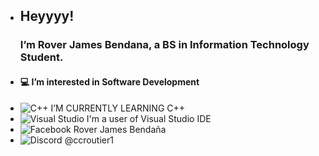 - <h2>Heyyyy!</h2><h3>I’m Rover James Bendana, a BS in Information Technology Student.</h3>
- <h4>💻 I’m interested in Software Development</h4>
- ![C++](https://img.shields.io/badge/c++-%2300599C.svg?style=for-the-badge&logo=c%2B%2B&logoColor=white) I’M CURRENTLY LEARNING C++
- ![Visual Studio](https://img.shields.io/badge/Visual%20Studio-5C2D91.svg?style=for-the-badge&logo=visual-studio&logoColor=white) I'm a user of Visual Studio IDE
- ![Facebook](https://img.shields.io/badge/Facebook-%231877F2.svg?style=for-the-badge&logo=Facebook&logoColor=white) Rover James Bendaña
- ![Discord](https://img.shields.io/badge/Discord-%235865F2.svg?style=for-the-badge&logo=discord&logoColor=white) @ccroutier1

